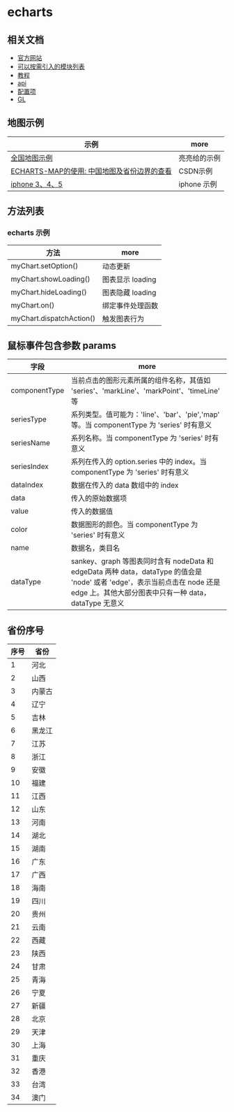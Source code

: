 # echarts

## 相关文档

- [官方网站](http://echarts.baidu.com/)
- [可以按需引入的模块列表](https://github.com/ecomfe/echarts/blob/master/index.js)
- [教程](http://echarts.baidu.com/tutorial.html)
- [api](http://echarts.baidu.com/api.html)
- [配置项](http://echarts.baidu.com/option.html)
- [GL](http://echarts.baidu.com/option-gl.html)

## 地图示例

| 示例                                                                                       | more      |
|------------------------------------------------------------------------------------------|-----------|
| [全国地图示例](http://gallery.echartsjs.com/editor.html?c=xH14AUvnUW)                          | 亮亮给的示例    |
| [ECHARTS-MAP的使用: 中国地图及省份边界的查看](http://blog.csdn.net/u010367582/article/details/53305866) | CSDN示例    |
| [iphone 3、4、5](http://www.echartsjs.com/gallery/editor.html?c=doc-example/map-example)   | iphone 示例 |

## 方法列表

### echarts 示例

| 方法                       | more         |
|--------------------------|--------------|
| myChart.setOption()      | 动态更新         |
| myChart.showLoading()    | 图表显示 loading |
| myChart.hideLoading()    | 图表隐藏 loading |
| myChart.on()             | 绑定事件处理函数     |
| myChart.dispatchAction() | 触发图表行为       |

## 鼠标事件包含参数 params

| 字段            | more                                                                                                                                  |
|---------------|---------------------------------------------------------------------------------------------------------------------------------------|
| componentType | 当前点击的图形元素所属的组件名称，其值如 'series'、'markLine'、'markPoint'、'timeLine' 等                                                                     |
| seriesType    | 系列类型。值可能为：'line'、'bar'、'pie','map' 等。当 componentType 为 'series' 时有意义                                                                  |
| seriesName    | 系列名称。当 componentType 为 'series' 时有意义                                                                                                  |
| seriesIndex   | 系列在传入的 option.series 中的 index。当 componentType 为 'series' 时有意义                                                                         |
| dataIndex     | 数据在传入的 data 数组中的 index                                                                                                                |
| data          | 传入的原始数据项                                                                                                                              |
| value         | 传入的数据值                                                                                                                                |
| color         | 数据图形的颜色。当 componentType 为 'series' 时有意义                                                                                               |
| name          | 数据名，类目名                                                                                                                               |
| dataType      | sankey、graph 等图表同时含有 nodeData 和 edgeData 两种 data，dataType 的值会是 'node' 或者 'edge'，表示当前点击在 node 还是 edge 上。其他大部分图表中只有一种 data，dataType 无意义 |

## 省份序号

| 序号  | 省份  |
|-----|-----|
| 1   | 河北  |
| 2   | 山西  |
| 3   | 内蒙古 |
| 4   | 辽宁  |
| 5   | 吉林  |
| 6   | 黑龙江 |
| 7   | 江苏  |
| 8   | 浙江  |
| 9   | 安徽  |
| 10  | 福建  |
| 11  | 江西  |
| 12  | 山东  |
| 13  | 河南  |
| 14  | 湖北  |
| 15  | 湖南  |
| 16  | 广东  |
| 17  | 广西  |
| 18  | 海南  |
| 19  | 四川  |
| 20  | 贵州  |
| 21  | 云南  |
| 22  | 西藏  |
| 23  | 陕西  |
| 24  | 甘肃  |
| 25  | 青海  |
| 26  | 宁夏  |
| 27  | 新疆  |
| 28  | 北京  |
| 29  | 天津  |
| 30  | 上海  |
| 31  | 重庆  |
| 32  | 香港  |
| 33  | 台湾  |
| 34  | 澳门  |
